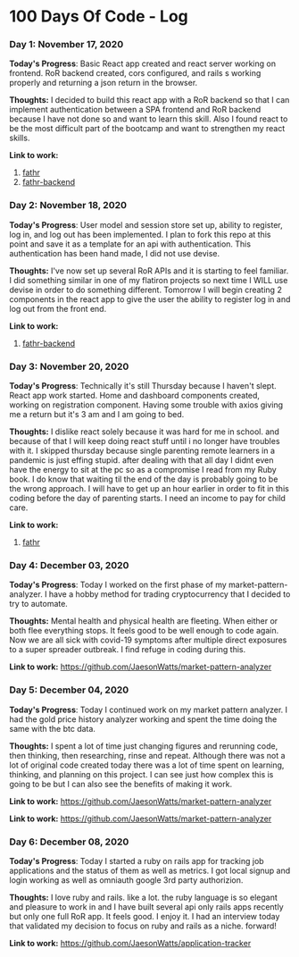 # 100 Days Of Code - Log

### Day 1: November 17, 2020 

**Today's Progress**: Basic React app created and react server working on frontend.  RoR backend created, cors configured, and rails s working properly and returning a json return in the browser. 

**Thoughts:** I decided to build this react app with a RoR backend so that I can implement authentication between a SPA frontend and RoR backend because I have not done so and want to learn this skill. Also I found react to be the most difficult part of the bootcamp and want to strengthen my react skills.

**Link to work:** 
1. [fathr](https://github.com/JaesonWatts/fathr)
2. [fathr-backend](https://github.com/JaesonWatts/fathr-backend)

### Day 2: November 18, 2020 

**Today's Progress**: User model and session store set up, ability to register, log in, and log out has been implemented. I plan to fork this repo at this point and save it as a template for an api with authentication.  This authentication has been hand made, I did not use devise.

**Thoughts:** I've now set up several RoR APIs and it is starting to feel familiar. I did something similar in one of my flatiron projects so next time I WILL use devise in order to do something different. Tomorrow I will begin creating 2 components in the react app to give the user the ability to register log in and log out from the front end.

**Link to work:** 
1. [fathr-backend](https://github.com/JaesonWatts/fathr-backend)

### Day 3: November 20, 2020 

**Today's Progress**: Technically it's still Thursday because I haven't slept. React app work started. Home and dashboard components created, working on registration component. Having some trouble with axios giving me a return but it's 3 am and I am going to bed.

**Thoughts:** I dislike react solely because it was hard for me in school. and because of that I will keep doing react stuff until i no longer have troubles with it. I skipped thursday because single parenting remote learners in a pandemic is just effing stupid. after dealing with that all day I didnt even have the energy to sit at the pc so as a compromise I read from my Ruby book. 
I do know that waiting til the end of the day is probably going to be the wrong approach. I will have to get up an hour earlier in order to fit in this coding before the day of parenting starts. I need an income to pay for child care.

**Link to work:** 
1. [fathr](https://github.com/JaesonWatts/fathr)


### Day 4: December 03, 2020 

**Today's Progress**: Today I worked on the first phase of my market-pattern-analyzer. I have a hobby method for trading cryptocurrency that I decided to try to automate.

**Thoughts:** Mental health and physical health are fleeting. When either or both flee everything stops. It feels good to be well enough to code again. Now we are all sick with covid-19 symptoms after multiple direct exposures to a super spreader outbreak. I find refuge in coding during this.

**Link to work:** 
https://github.com/JaesonWatts/market-pattern-analyzer

### Day 5: December 04, 2020 

**Today's Progress**: Today I continued work on my market pattern analyzer. I had the gold price history analyzer working and spent the time doing the same with the btc data.

**Thoughts:** I spent a lot of time just changing figures and rerunning code, then thinking, then researching, rinse and repeat. Although there was not a lot of original code created today there was a lot of time spent on learning, thinking, and planning on this project. I can see just how complex this is going to be but I can also see the benefits of making it work.

**Link to work:** 
https://github.com/JaesonWatts/market-pattern-analyzer

**Link to work:** 
https://github.com/JaesonWatts/market-pattern-analyzer

### Day 6: December 08, 2020 

**Today's Progress**: Today I started a ruby on rails app for tracking job applications and the status of them as well as metrics. I got local signup and login working as well as omniauth google 3rd party authorizion.

**Thoughts:** I love ruby and rails. like a lot. the ruby language is so elegant and pleasure to work in and I have built several api only rails apps recently but only one full RoR app. It feels good. I enjoy it. I had an interview today that validated my decision to focus on ruby and rails as a niche. forward!

**Link to work:** 
https://github.com/JaesonWatts/application-tracker





